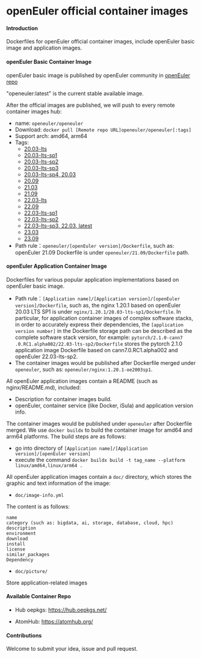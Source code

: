 # openEuler official container images

#### Introduction

Dockerfiles for openEuler official container images, include openEuler basic image and application images.


#### openEuler Basic Container Image

openEuler basic image is published by openEuler community in [openEuler repo](https://repo.openeuler.org)


"openeuler:latest" is the current stable available image.

After the official images are published, we will push to every remote container images hub:

- name: `openeuler/openeuler`
- Download: `docker pull [Remote repo URL]openeuler/openeuler[:tags]`
- Support arch: amd64, arm64
- Tags:
    - [20.03-lts](https://repo.openeuler.org/openEuler-20.03-LTS/docker_img/)
	- [20.03-lts-sp1](https://repo.openeuler.org/openEuler-20.03-LTS-SP1/docker_img/)
	- [20.03-lts-sp2](https://repo.openeuler.org/openEuler-20.03-LTS-SP2/docker_img/)
	- [20.03-lts-sp3](https://repo.openeuler.org/openEuler-20.03-LTS-SP3/docker_img/)
	- [20.03-lts-sp4, 20.03](https://repo.openeuler.org/openEuler-20.03-LTS-SP4/docker_img/)
	- [20.09](https://archives.openeuler.openatom.cn/openEuler-20.09/docker_img/)
	- [21.03](https://archives.openeuler.openatom.cn/openEuler-21.03/docker_img/)
	- [21.09](https://archives.openeuler.openatom.cn/openEuler-21.09/docker_img/)
	- [22.03-lts](https://repo.openeuler.org/openEuler-22.03-LTS/docker_img/)
	- [22.09](https://archives.openeuler.openatom.cn/openEuler-22.09/docker_img/)
	- [22.03-lts-sp1](https://repo.openeuler.org/openEuler-22.03-LTS-SP1/docker_img/)
	- [22.03-lts-sp2](https://repo.openeuler.org/openEuler-22.03-LTS-SP2/docker_img/)
	- [22.03-lts-sp3, 22.03, latest](https://repo.openeuler.org/openEuler-22.03-LTS-SP3/docker_img/)
	- [23.03](https://repo.openeuler.org/openEuler-23.03/docker_img/)
	- [23.09](https://repo.openeuler.org/openEuler-23.09/docker_img/)
- Path rule：`openeuler/[openEuler version]/Dockerfile`,
such as: openEuler 21.09 Dockerfile is under `openeuler/21.09/Dockerfile` path.

#### openEuler Application Container Image

Dockerfiles for various popular application implementations based on openEuler basic image.

- Path rule：`[Application name]/[Application version]/[openEuler version]/Dockerfile`,
such as, the nginx 1.20.1 based on openEuler 20.03 LTS SP1 is under `nginx/1.20.1/20.03-lts-sp1/Dockerfile`.
In particular, for application container images of complex software stacks, in order to accurately express their dependencies, the `[application version number]` in the Dockerfile storage path can be described as the complete software stack version, for example: `pytorch/2.1.0-cann7 .0.RC1.alpha002/22.03-lts-sp2/Dockerfile` stores the pytorch 2.1.0 application image Dockerfile based on cann7.0.RC1.alpha002 and openEuler 22.03-lts-sp2.
- The container images would be published after Dockerfile merged under `openeuler`,
such as: `openeuler/nginx:1.20.1-oe2003sp1`.

All openEuler application images contain a README (such as nginx/README.md), included:

- Description for container images build.
- openEuler, container service (like Docker, iSula) and application version info.

The container images would be published under `openeuler` after Dockerfile merged. We use `docker buildx` to build the container image for amd64 and arm64 platforms.
The build steps are as follows:
- go into directory of `[Application name]/[Application version]/[openEuler version]`
- execute the command `docker buildx build -t tag_name --platform linux/amd64,linux/arm64 .`

All openEuler application images contain a `doc/` directory, which stores the graphic and text information of the image:

- `doc/image-info.yml`

The content is as follows:

    name
    category (such as: bigdata, ai, storage, database, cloud, hpc)
    description
    environment
    download
    install
    license
    similar_packages
    Dependency

- `doc/picture/`

Store application-related images

#### Available Container Repo

- Hub oepkgs: https://hub.oepkgs.net/

- AtomHub: https://atomhub.org/


#### Contributions

Welcome to submit your idea, issue and pull request.

